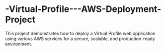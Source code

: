 # -Virtual-Profile---AWS-Deployment-Project
This project demonstrates how to deploy a Virtual Profile web application using various AWS services for a secure, scalable, and production-ready environment.
